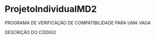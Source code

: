 # ProjetoIndividualMD2
PROGRAMA DE VERIFICAÇÃO DE COMPATIBILIDADE PARA UMA VAGA  


DESCRIÇÃO DO CÓDIGO 

